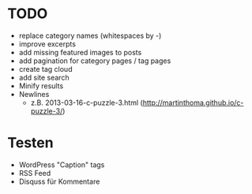 TODO
=====

* replace category names (whitespaces by -)
* improve excerpts
* add missing featured images to posts
* add pagination for category pages / tag pages
* create tag cloud
* add site search
* Minify results
* Newlines
  - z.B. 2013-03-16-c-puzzle-3.html (http://martinthoma.github.io/c-puzzle-3/)

Testen
=======
* WordPress "Caption" tags
* RSS Feed
* Disquss für Kommentare
